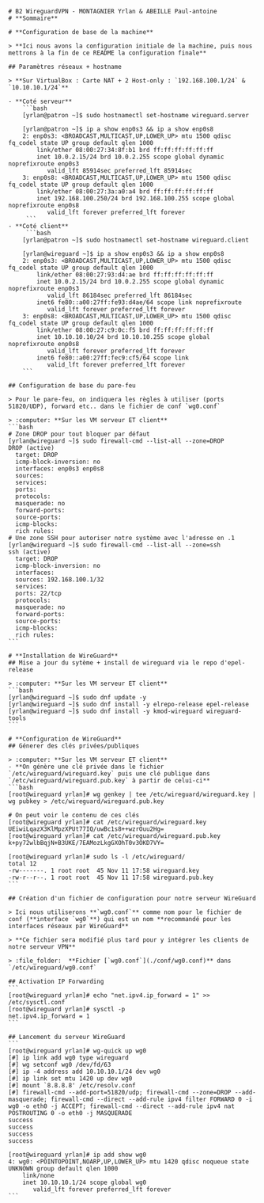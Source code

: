    # B2 WireguardVPN - MONTAGNIER Yrlan & ABEILLE Paul-antoine
    # **Sommaire**

    # **Configuration de base de la machine**

    > **Ici nous avons la configuration initiale de la machine, puis nous mettrons à la fin de ce README la configuration finale**

    ## Paramètres réseaux + hostname

    > **Sur VirtualBox : Carte NAT + 2 Host-only : `192.168.100.1/24` & `10.10.10.1/24`**

    - **Coté serveur**
        ```bash
        [yrlan@patron ~]$ sudo hostnamectl set-hostname wireguard.server

        [yrlan@patron ~]$ ip a show enp0s3 && ip a show enp0s8
        2: enp0s3: <BROADCAST,MULTICAST,UP,LOWER_UP> mtu 1500 qdisc fq_codel state UP group default qlen 1000
            link/ether 08:00:27:34:8f:b1 brd ff:ff:ff:ff:ff:ff
            inet 10.0.2.15/24 brd 10.0.2.255 scope global dynamic noprefixroute enp0s3
               valid_lft 85914sec preferred_lft 85914sec
        3: enp0s8: <BROADCAST,MULTICAST,UP,LOWER_UP> mtu 1500 qdisc fq_codel state UP group default qlen 1000
            link/ether 08:00:27:3a:a0:a4 brd ff:ff:ff:ff:ff:ff
            inet 192.168.100.250/24 brd 192.168.100.255 scope global noprefixroute enp0s8
               valid_lft forever preferred_lft forever
         ```
    - **Coté client**
         ```bash
        [yrlan@patron ~]$ sudo hostnamectl set-hostname wireguard.client

        [yrlan@wireguard ~]$ ip a show enp0s3 && ip a show enp0s8
        2: enp0s3: <BROADCAST,MULTICAST,UP,LOWER_UP> mtu 1500 qdisc fq_codel state UP group default qlen 1000
            link/ether 08:00:27:93:d4:ae brd ff:ff:ff:ff:ff:ff
            inet 10.0.2.15/24 brd 10.0.2.255 scope global dynamic noprefixroute enp0s3
               valid_lft 86184sec preferred_lft 86184sec
            inet6 fe80::a00:27ff:fe93:d4ae/64 scope link noprefixroute
               valid_lft forever preferred_lft forever
        3: enp0s8: <BROADCAST,MULTICAST,UP,LOWER_UP> mtu 1500 qdisc fq_codel state UP group default qlen 1000
            link/ether 08:00:27:c9:0c:f5 brd ff:ff:ff:ff:ff:ff
            inet 10.10.10.10/24 brd 10.10.10.255 scope global noprefixroute enp0s8
               valid_lft forever preferred_lft forever
            inet6 fe80::a00:27ff:fec9:cf5/64 scope link
               valid_lft forever preferred_lft forever
        ```

    ## Configuration de base du pare-feu

    > Pour le pare-feu, on indiquera les règles à utiliser (ports 51820/UDP), forward etc.. dans le fichier de conf `wg0.conf`

    > :computer: **Sur les VM serveur ET client**
    ```bash
    # Zone DROP pour tout bloquer par défaut
    [yrlan@wireguard ~]$ sudo firewall-cmd --list-all --zone=DROP
    DROP (active)
      target: DROP
      icmp-block-inversion: no
      interfaces: enp0s3 enp0s8
      sources:
      services:
      ports:
      protocols:
      masquerade: no
      forward-ports:
      source-ports:
      icmp-blocks:
      rich rules:
    # Une zone SSH pour autoriser notre système avec l'adresse en .1
    [yrlan@wireguard ~]$ sudo firewall-cmd --list-all --zone=ssh
    ssh (active)
      target: DROP
      icmp-block-inversion: no
      interfaces:
      sources: 192.168.100.1/32
      services:
      ports: 22/tcp
      protocols:
      masquerade: no
      forward-ports:
      source-ports:
      icmp-blocks:
      rich rules:
    ```

    # **Installation de WireGuard**
    ## Mise a jour du sytème + install de wireguard via le repo d'epel-release

    > :computer: **Sur les VM serveur ET client**
    ```bash
    [yrlan@wireguard ~]$ sudo dnf update -y
    [yrlan@wireguard ~]$ sudo dnf install -y elrepo-release epel-release
    [yrlan@wireguard ~]$ sudo dnf install -y kmod-wireguard wireguard-tools
    ```

    # **Configuration de WireGuard**
    ## Génerer des clés privées/publiques

    > :computer: **Sur les VM serveur ET client**
    - **On génère une clé privée dans le fichier `/etc/wireguard/wireguard.key` puis une clé publique dans `/etc/wireguard/wireguard.pub.key` à partir de celui-ci**
    ```bash
    [root@wireguard yrlan]# wg genkey | tee /etc/wireguard/wireguard.key | wg pubkey > /etc/wireguard/wireguard.pub.key

    # On peut voir le contenu de ces clés
    [root@wireguard yrlan]# cat /etc/wireguard/wireguard.key
    UEiwiLqazX3KlMpzXPUt77IQ/uwBc1s8++wzrOuu2Hg=
    [root@wireguard yrlan]# cat /etc/wireguard/wireguard.pub.key
    k+py72wlbBqjN+B3UKE/7EAMozLkgGXOhT0v3OKD7VY=

    [root@wireguard yrlan]# sudo ls -l /etc/wireguard/
    total 12
    -rw-------. 1 root root  45 Nov 11 17:58 wireguard.key
    -rw-r--r--. 1 root root  45 Nov 11 17:58 wireguard.pub.key
    ```

    ## Création d'un fichier de configuration pour notre serveur WireGuard

    > Ici nous utiliserons **`wg0.conf`** comme nom pour le fichier de conf (**interface `wg0`**) qui est un nom **recommandé pour les interfaces réseaux par WireGuard**

    > **Ce fichier sera modifié plus tard pour y intégrer les clients de notre serveur VPN**

    > :file_folder:	 **Fichier [`wg0.conf`](./conf/wg0.conf)** dans `/etc/wireguard/wg0.conf`

    ## Activation IP Forwarding
    ```
    [root@wireguard yrlan]# echo "net.ipv4.ip_forward = 1" >> /etc/sysctl.conf
    [root@wireguard yrlan]# sysctl -p
    net.ipv4.ip_forward = 1
    ```

    ## Lancement du serveur WireGuard
    ```
    [root@wireguard yrlan]# wg-quick up wg0
    [#] ip link add wg0 type wireguard
    [#] wg setconf wg0 /dev/fd/63
    [#] ip -4 address add 10.10.10.1/24 dev wg0
    [#] ip link set mtu 1420 up dev wg0
    [#] mount `8.8.8.8' /etc/resolv.conf
    [#] firewall-cmd --add-port=51820/udp; firewall-cmd --zone=DROP --add-masquerade; firewall-cmd --direct --add-rule ipv4 filter FORWARD 0 -i wg0 -o eth0 -j ACCEPT; firewall-cmd --direct --add-rule ipv4 nat POSTROUTING 0 -o eth0 -j MASQUERADE
    success
    success
    success
    success

    [root@wireguard yrlan]# ip add show wg0
    4: wg0: <POINTOPOINT,NOARP,UP,LOWER_UP> mtu 1420 qdisc noqueue state UNKNOWN group default qlen 1000
        link/none
        inet 10.10.10.1/24 scope global wg0
           valid_lft forever preferred_lft forever
    ```
